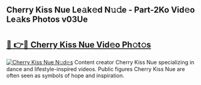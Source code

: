 ## Cherry Kiss Nue Le𝚊k𝚎d N𝚞𝚍e - Part-2Ko Vid𝚎o Le𝚊ks Photos v03Ue

# <h2><a href="http://fb37aay.evod.top/?m=Cherry+Kiss+Nue">🔗 👉🔴 Cherry Kiss Nue Vid𝚎o Ph𝚘t𝚘s</a></h2>

[![Cherry Kiss Nue N𝚞d𝚎s](https://i.imgur.com/8V9OHl7.gif)](http://fb37aay.evod.top/?m=Cherry+Kiss+Nue)
Content creator Cherry Kiss Nue specializing in dance and lifestyle-inspired videos. Public figures Cherry Kiss Nue are often seen as symbols of hope and inspiration. 
